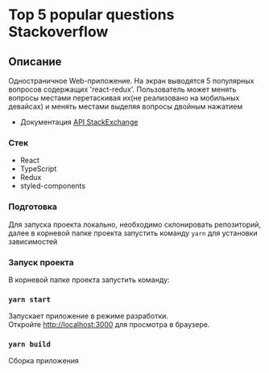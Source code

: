# Top 5 popular questions Stackoverflow

## Описание

Одностраничное Web-приложение. На экран выводятся 5 популярных вопросов содержащих 'react-redux'. Пользователь может менять вопросы местами перетаскивая их(не реализовано на мобильных девайсах) и менять местами выделяя вопросы двойным нажатием

- Документация [API StackExchange](http://api.stackexchange.com/docs)


### Стек

- React
- TypeScript
- Redux
- styled-components

### Подготовка

Для запуска проекта локально, необходимо склонировать репозиторий, далее в корневой папке проекта запустить команду `yarn` для установки зависимостей

### Запуск проекта

В корневой папке проекта запустить команду:

### `yarn start`

Запускает приложение в режиме разработки.\
Откройте [http://localhost:3000](http://localhost:3000) для просмотра в браузере.

### `yarn build`

Сборка приложения


